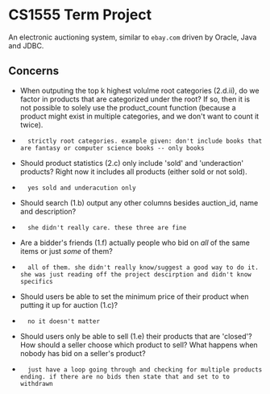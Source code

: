 # CS1555 Term Project

An electronic auctioning system, similar to `ebay.com` driven by Oracle, Java and JDBC.

## Concerns

* When outputing the top k highest volulme root categories (2.d.ii), do we factor in products that are categorized under the root? If so, then it is not possible to solely use the product_count function (because a product might exist in multiple categories, and we don't want to count it twice).
*		strictly root categories. example given: don't include books that are fantasy or computer science books -- only books
* Should product statistics (2.c) only include 'sold' and 'underaction' products? Right now it includes all products (either sold or not sold).
*		yes sold and underacution only
* Should search (1.b) output any other columns besides auction_id, name and description?
*		she didn't really care. these three are fine
* Are a bidder's friends (1.f) actually people who bid on _all_ of the same items or just _some_ of them?
*		all of them. she didn't really know/suggest a good way to do it. she was just reading off the project descirption and didn't know specifics
* Should users be able to set the minimum price of their product when putting it up for auction (1.c)?
*		no it doesn't matter
* Should users only be able to sell (1.e) their products that are 'closed'? How should a seller choose which product to sell? What happens when nobody has bid on a seller's product?
*		just have a loop going through and checking for multiple products ending. if there are no bids then state that and set to to withdrawn